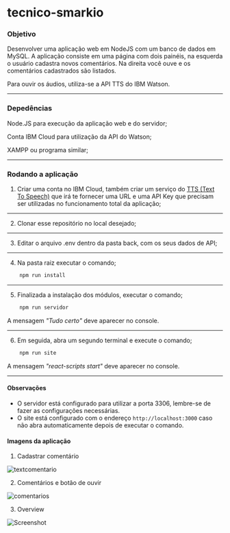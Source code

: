 # tecnico-smarkio

### Objetivo

Desenvolver uma aplicação web em NodeJS com um banco de dados em MySQL. A aplicação consiste em uma página com dois painéis, na esquerda o usuário cadastra novos comentários. Na direita você ouve e os comentários cadastrados são listados.

  

Para ouvir os áudios, utiliza-se a API TTS do IBM Watson.

 ___

### Depedências

  

Node.JS para execução da aplicação web e do servidor;

Conta IBM Cloud para utilização da API do Watson;

XAMPP ou programa similar;
___  

### Rodando a aplicação

  

1. Criar uma conta no IBM Cloud, também criar um serviço do [TTS (Text To Speech)](https://cloud.ibm.com/catalog/services/text-to-speech) que irá te fornecer uma URL e uma API Key que precisam ser utilizadas no funcionamento total da aplicação;
___
2. Clonar esse repositório no local desejado;
___
3. Editar o arquivo .env dentro da pasta back, com os seus dados de API;
___
4. Na pasta raiz executar o comando;
```javascript
	npm run install
```
___
5. Finalizada a instalação dos módulos, executar o comando;
```javascript
	npm run servidor
```
  A mensagem _"Tudo certo"_ deve aparecer no console.
___
6. Em seguida, abra um segundo terminal e execute o comando;
```javascript
	npm run site
```
A mensagem _"react-scripts start"_ deve aparecer no console.
___

#### Observações

- O servidor está configurado para utilizar a porta 3306, lembre-se de fazer as configurações necessárias.
- O site está configurado com o endereço `http://localhost:3000` caso não abra automaticamente depois de executar o comando.

#### Imagens da aplicação
1. Cadastrar comentário

![textcomentario](https://user-images.githubusercontent.com/55254749/127749679-cac3cd6d-ef78-4d98-bd39-b808d753336e.png)

2. Comentários e botão de ouvir

![comentarios](https://user-images.githubusercontent.com/55254749/127749751-57364bd2-ea88-45cc-9cce-9298fffd4922.png)

3. Overview

![Screenshot](https://user-images.githubusercontent.com/55254749/127749768-2be4618d-1fe5-4af3-8034-a3db0bd96d14.png)
